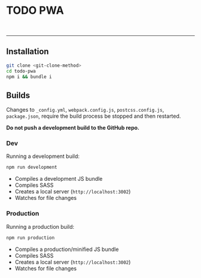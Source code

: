 
# TODO PWA

<br>

-----

## Installation

```bash
git clone <git-clone-method>
cd todo-pwa
npm i && bundle i
```

## Builds

Changes to `_config.yml`, `webpack.config.js`, `postcss.config.js`, `package.json`, require the build process be stopped and then restarted.

**Do not push a development build to the GitHub repo.**

### Dev

Running a development build:

```bash
npm run development
```

- Compiles a development JS bundle
- Compiles SASS
- Creates a local server (`http://localhost:3002`)
- Watches for file changes

### Production

Running a production build:

```bash
npm run production
```

- Compiles a production/minified JS bundle
- Compiles SASS
- Creates a local server (`http://localhost:3002`)
- Watches for file changes
